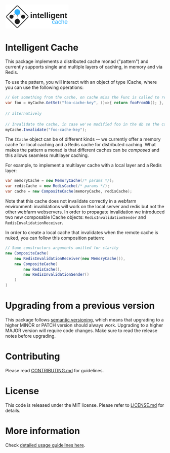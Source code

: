 <img src="doc/logo.png?raw=true" width="200">

# Intelligent Cache

This package implements a distributed cache monad ("pattern") and currently supports single and multiple layers of caching, in memory and via Redis.

To use the pattern, you will interact with an object of type ICache, where you can use the following operations:

```c#
// Get something from the cache, on cache miss the Func is called to refresh the value and stored
var foo = myCache.GetSet("foo-cache-key", ()=>{ return fooFromDb(); }, Timespan.FromHours(1) );

// alternatively

// Invalidate the cache, in case we've modified foo in the db so the cache is stale
myCache.Invalidate("foo-cache-key");
```

The `ICache` object can be of different kinds -- we currently offer a memory cache for local caching and a Redis cache for distributed caching. What makes the pattern a monad is that different caches can be *composed* and this allows seamless multilayer caching.

For example, to implement a multilayer cache with a local layer and a Redis layer:

```c#
var memoryCache = new MemoryCache(/* params */);
var redisCache = new RedisCache(/* params */);
var cache = new CompositeCache(memoryCache, redisCache);
```

Note that this cache does not invalidate correctly in a webfarm environment: invalidations will work on the local server and redis but not the other webfarm webservers. In order to propagate invalidation we introduced two new composable ICache objects: `RedisInvalidationSender` and `RedisInvalidationReceiver`.

In order to create a local cache that invalidates when the remote cache is nuked, you can follow this composition pattern:

```c#
// Some constructors arguments omitted for clarity
new CompositeCache(
    new RedisInvalidationReceiver(new MemoryCache()),
    new CompositeCache(
        new RedisCache(),
        new RedisInvalidationSender()
    )
)
```

# Upgrading from a previous version

This package follows [semantic versioning](https://semver.org/), which means that upgrading to a higher MINOR or PATCH version should always work. Upgrading to a higher MAJOR version will require code changes. Make sure to read the release notes before upgrading.

# Contributing

Please read [CONTRIBUTING.md](CONTRIBUTING.md) for guidelines.

# License

This code is released under the MIT license. Please refer to [LICENSE.md](LICENSE.md) for details.

# More information

Check [detailed usage guidelines here](doc/usage.md).
